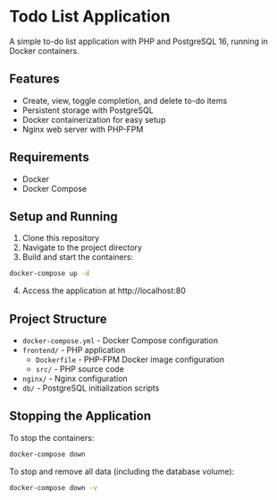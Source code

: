 # Todo List Application

A simple to-do list application with PHP and PostgreSQL 16, running in Docker containers.

## Features

- Create, view, toggle completion, and delete to-do items
- Persistent storage with PostgreSQL
- Docker containerization for easy setup
- Nginx web server with PHP-FPM

## Requirements

- Docker
- Docker Compose

## Setup and Running

1. Clone this repository
2. Navigate to the project directory
3. Build and start the containers:

```bash
docker-compose up -d
```

4. Access the application at http://localhost:80

## Project Structure

- `docker-compose.yml` - Docker Compose configuration
- `frontend/` - PHP application
  - `Dockerfile` - PHP-FPM Docker image configuration
  - `src/` - PHP source code
- `nginx/` - Nginx configuration
- `db/` - PostgreSQL initialization scripts

## Stopping the Application

To stop the containers:

```bash
docker-compose down
```

To stop and remove all data (including the database volume):

```bash
docker-compose down -v
```
